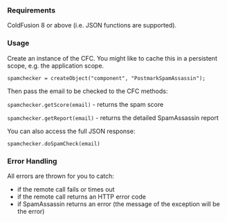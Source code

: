 ### Requirements

ColdFusion 8 or above (i.e. JSON functions are supported).

### Usage

Create an instance of the CFC. You might like to cache this in a persistent scope, e.g. the application scope.

`spamchecker = createObject("component", "PostmarkSpamAssassin");`

Then pass the email to be checked to the CFC methods:

`spamchecker.getScore(email)` - returns the spam score

`spamchecker.getReport(email)` - returns the detailed SpamAssassin report

You can also access the full JSON response:

`spamchecker.doSpamCheck(email)`

### Error Handling

All errors are thrown for you to catch:

 - if the remote call fails or times out
 - if the remote call returns an HTTP error code
 - if SpamAssassin returns an error (the message of the exception will be the error)
